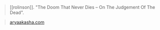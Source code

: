 > [[rolinson]]. "The Doom That Never Dies – On The Judgement Of The Dead".

> [aryaakasha.com](https://aryaakasha.com/2020/06/03/the-doom-that-never-dies-on-the-judgement-of-the-dead/)